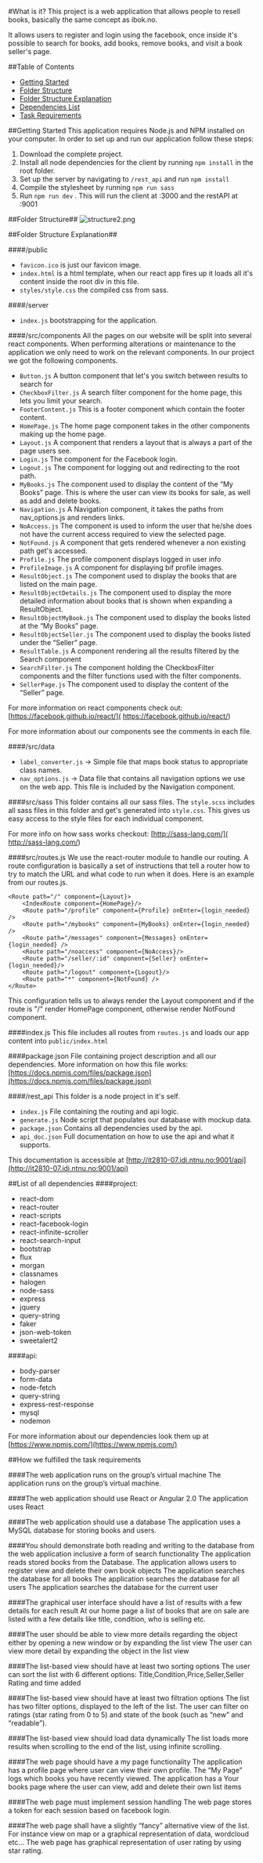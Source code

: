 #What is it?
This project is a web application that allows people to resell books, basically the same concept as ibok.no.

It allows users to register and login using the facebook, once inside it's possible to search for books, add books, remove books, and visit a book seller's page. 

##Table of Contents
* [Getting Started](https://bitbucket.org/trondaal/it2810-07-oppgave-3/overview#markdown-header-getting-started)
* [Folder Structure](https://bitbucket.org/trondaal/it2810-07-oppgave-3/overview#markdown-header-folder-structure)
* [Folder Structure Explanation](https://bitbucket.org/trondaal/it2810-07-oppgave-3/overview#markdown-header-folder-structure-explanation)
* [Dependencies List](https://bitbucket.org/trondaal/it2810-07-oppgave-3/overview#markdown-header-list-of-all-dependencies)
* [Task Requirements](https://bitbucket.org/trondaal/it2810-07-oppgave-3/overview#markdown-header-how-we-fulfilled-the-task-requirements)

##Getting Started
This application requires Node.js and NPM installed on your computer.
In order to set up and run our application follow these steps:

 1. Download the complete project.
 2. Install all node dependencies for the client by running ```npm install``` in the root folder.
 3. Set up the server by navigating to ```/rest_api``` and run ```npm install```
 4. Compile the stylesheet by running ```npm run sass```
 5. Run ```npm run dev``` . This will run the client at :3000 and the restAPI at :9001


##Folder Structure##
![structure2.png](https://bitbucket.org/repo/6bKr4j/images/462258600-structure2.png)

##Folder Structure Explanation##

####/public
* ```favicon.ico``` is just our favicon image.
* ```index.html``` is a html template, when our react app fires up it loads all it's content inside the root div in this file.
* ```styles/style.css``` the compiled css from sass.

####/server
* ```index.js``` bootstrapping for the application.

####/src/components
All the pages on our website will be split into several react components.
When performing alterations or maintenance to the application we only need to work on the relevant components.
In our project we got the following components.

* ```Button.js``` A button component that let's you switch between results to search for
* ```CheckboxFilter.js``` A search filter component for the home page, this lets you limit your search.
* ```FooterContent.js``` This is a footer component which contain the footer content.
* ```HomePage.js``` The home page component takes in the other components making up the home page.
* ```Layout.js``` A component that renders a layout that is always a part of the page users see.
* ```Login.js``` The component for the Facebook login.
* ```Logout.js``` The component for logging out and redirecting to the root path.
* ```MyBooks.js``` The component used to display the content of the “My Books” page. This is where the user can view its books for sale, as well as add and delete books.
* ```Navigation.js``` A Navigation component, it takes the paths from nav_options.js and renders links.
* ```NoAccess.js``` The component is used to inform the user that he/she does not have the current access required to view the selected page.
* ```NotFound.js``` A component that gets rendered whenever a non existing path get's accessed.
* ```Profile.js``` The profile component displays logged in user info
* ```ProfileImage.js``` A component for displaying bif profile images.
* ```ResultObject.js``` The component used to display the books that are listed on the main page.
* ```ResultObjectDetails.js``` The component used to display the more detailed information about books that is shown when expanding a ResultObject.
* ```ResultObjectMyBook.js``` The component used to display the books listed at the “My Books” page.
* ```ResultObjectSeller.js``` The component used to display the books listed under the “Seller” page.
* ```ResultTable.js``` A component rendering all the results filtered by the Search component
* ```SearchFilter.js``` The component holding the CheckboxFilter components and the filter functions used with the filter components.
* ```SellerPage.js``` The component used to display the content of the “Seller” page.

For more information on react components check out: [https://facebook.github.io/react/]( https://facebook.github.io/react/)

For more information about our components see the comments in each file.


####/src/data
* ```label_converter.js``` -> Simple file that maps book status to appropriate class names.
* ```nav_options.js``` -> Data file that contains all navigation options we use on the web app. This file is included by the Navigation component.

####src/sass
This folder contains all our sass files.
The ```style.scss``` includes all sass files in this folder and get's generated into ```style.css```. This gives us easy access to the style files for each individual component.

For more info on how sass works checkout: [http://sass-lang.com/]( http://sass-lang.com/)

####src/routes.js
We use the react-router module to handle our routing. A route configuration is basically a set of instructions that tell a router how to try to match the URL and what code to run when it does. Here is an example from our routes.js.

```
<Route path="/" component={Layout}>
    <IndexRoute component={HomePage}/>
    <Route path="/profile" component={Profile} onEnter={login_needed} />
    <Route path="/mybooks" component={MyBooks} onEnter={login_needed} />
    <Route path="/messages" component={Messages} onEnter={login_needed} />
    <Route path="/noaccess" component={NoAccess}/>
    <Route path="/seller/:id" component={Seller} onEnter={login_needed}/>
    <Route path="/logout" component={Logout}/>
    <Route path="*" component={NotFound} />
</Route>
```
This configuration tells us to always render the Layout component and if the route is "/" render HomePage component, otherwise render NotFound component.

####index.js
This file includes all routes from ```routes.js``` and loads our app content into ```public/index.html```


####package.json
File containing project description and all our dependencies.
More information on how this file works: [https://docs.npmjs.com/files/package.json](https://docs.npmjs.com/files/package.json)

####/rest_api  This folder is a node project in it's self.
* ```index.js``` File containing the routing and api logic.
* ```generate.js``` Node script that populates our database with mockup data.
* ```package.json``` Contains all dependencies used by the api.
* ```api_doc.json``` Full documentation on how to use the api and what it supports.

This documentation is accessible at [http://it2810-07.idi.ntnu.no:9001/api](http://it2810-07.idi.ntnu.no:9001/api)


##List of all dependencies
####project:

* react-dom
* react-router
* react-scripts
* react-facebook-login
* react-infinite-scroller
* react-search-input
* bootstrap
* flux 
* morgan 
* classnames 
* halogen 
* node-sass 
* express 
* jquery 
* query-string 
* faker
* json-web-token 
* sweetalert2

####api:

* body-parser
* form-data
* node-fetch
* query-string
* express-rest-response
* mysql
* nodemon

For more information about our dependencies look them up at  [https://www.npmjs.com/](https://www.npmjs.com/)


##How we fulfilled the task requirements

####The web application runs on the group’s virtual machine
The application runs on the group’s virtual machine.


####The web application should use React or Angular 2.0
The application uses React


####The web application should use a database
The application uses a MySQL database for storing books and users.


####You should demonstrate both reading and writing to the database from the web application inclusive a form of search functionality
The application reads stored books from the Database.
The application allows users to register view and delete their own book objects
The application searches the database for all books
The application searches the database for all users
The application searches the database for the current user


####The graphical user interface should have a list of results with a few details for each result
At our home page a list of books that are on sale are listed with a few details like title, condition, who is selling etc.


####The user should be able to view more details regarding the object either by opening a new window or by expanding the list view
The user can view more detail by expanding the object in the list view

####The list-based view should have at least two sorting options
 The user can sort the list with 6 different options:
Title,Condition,Price,Seller,Seller Rating and time added


####The list-based view should have at least two filtration options
The list has two filter options, displayed to the left of the list. The user can filter on ratings (star rating from 0 to 5) and state of the book (such as “new” and “readable”).


####The list-based view should load data dynamically
The list loads more results when scrolling to the end of the list, using infinite scrolling.


####The web page should have a my page functionality
The application has a profile page where user can view their own profile.
The “My Page” logs which books you have recently viewed.
The application has a Your books page where the user can view, add and delete their own list items


####The web page must implement session handling
The web page stores a token for each session based on facebook login.


####The web page shall have a slightly “fancy” alternative view of the list. For instance view on map or a graphical representation of data, wordcloud etc...
The web page has graphical representation of user rating by using star rating.